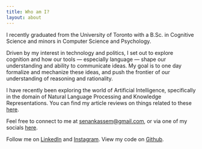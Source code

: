```yaml
---
title: Who am I?
layout: about
---
```


I recently graduated from the University of Toronto with a B.Sc. in Cognitive Science and minors in Computer Science and Psychology.

Driven by my interest in technology and politics, I set out to explore cognition and how our tools — especially language — shape our understanding and ability to communicate ideas. My goal is to one day formalize and mechanize these ideas, and push the frontier of our understanding of reasoning and rationality.

I have recently been exploring the world of Artificial Intelligence, specifically in the domain of Natural Language Processing and Knowledge Representations. You can find my article reviews on things related to these [here](https://senankassem.com/posts).

Feel free to connect to me at <u>senankassem@gmail.com</u>, or via one of my socials [here](https://senankassem.com).

Follow me on [LinkedIn](https://www.linkedin.com/in/senan-adonis-kassem-9378b118a/) and [Instagram](https://www.instagram.com/senankassem/). View my code on [Github](https://github.com/senank).

